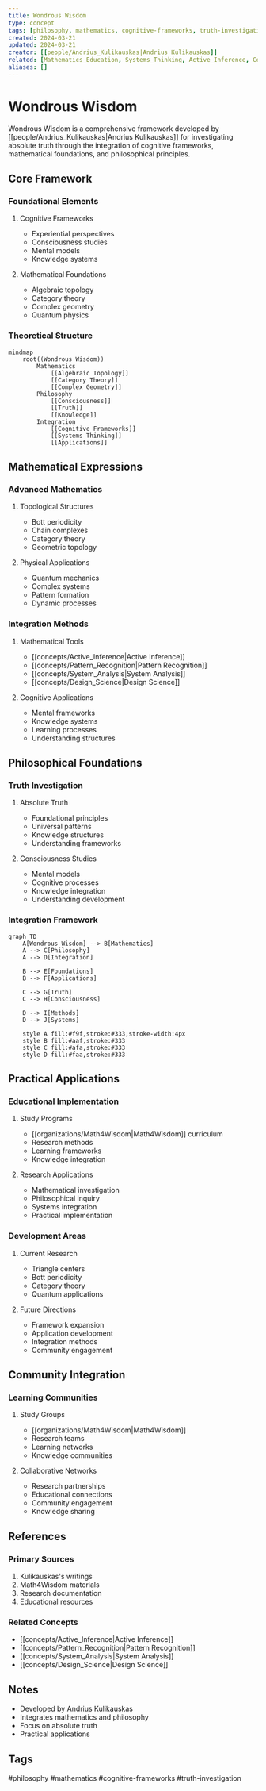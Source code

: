 ```yaml
---
title: Wondrous Wisdom
type: concept
tags: [philosophy, mathematics, cognitive-frameworks, truth-investigation]
created: 2024-03-21
updated: 2024-03-21
creator: [[people/Andrius_Kulikauskas|Andrius Kulikauskas]]
related: [Mathematics_Education, Systems_Thinking, Active_Inference, Cognitive_Security]
aliases: []
---
```


# Wondrous Wisdom

Wondrous Wisdom is a comprehensive framework developed by [[people/Andrius_Kulikauskas|Andrius Kulikauskas]] for investigating absolute truth through the integration of cognitive frameworks, mathematical foundations, and philosophical principles.

## Core Framework

### Foundational Elements
1. Cognitive Frameworks
   - Experiential perspectives
   - Consciousness studies
   - Mental models
   - Knowledge systems

2. Mathematical Foundations
   - Algebraic topology
   - Category theory
   - Complex geometry
   - Quantum physics

### Theoretical Structure
```mermaid
mindmap
    root((Wondrous Wisdom))
        Mathematics
            [[Algebraic Topology]]
            [[Category Theory]]
            [[Complex Geometry]]
        Philosophy
            [[Consciousness]]
            [[Truth]]
            [[Knowledge]]
        Integration
            [[Cognitive Frameworks]]
            [[Systems Thinking]]
            [[Applications]]
```

## Mathematical Expressions

### Advanced Mathematics
1. Topological Structures
   - Bott periodicity
   - Chain complexes
   - Category theory
   - Geometric topology

2. Physical Applications
   - Quantum mechanics
   - Complex systems
   - Pattern formation
   - Dynamic processes

### Integration Methods
1. Mathematical Tools
   - [[concepts/Active_Inference|Active Inference]]
   - [[concepts/Pattern_Recognition|Pattern Recognition]]
   - [[concepts/System_Analysis|System Analysis]]
   - [[concepts/Design_Science|Design Science]]

2. Cognitive Applications
   - Mental frameworks
   - Knowledge systems
   - Learning processes
   - Understanding structures

## Philosophical Foundations

### Truth Investigation
1. Absolute Truth
   - Foundational principles
   - Universal patterns
   - Knowledge structures
   - Understanding frameworks

2. Consciousness Studies
   - Mental models
   - Cognitive processes
   - Knowledge integration
   - Understanding development

### Integration Framework
```mermaid
graph TD
    A[Wondrous Wisdom] --> B[Mathematics]
    A --> C[Philosophy]
    A --> D[Integration]
    
    B --> E[Foundations]
    B --> F[Applications]
    
    C --> G[Truth]
    C --> H[Consciousness]
    
    D --> I[Methods]
    D --> J[Systems]
    
    style A fill:#f9f,stroke:#333,stroke-width:4px
    style B fill:#aaf,stroke:#333
    style C fill:#afa,stroke:#333
    style D fill:#faa,stroke:#333
```

## Practical Applications

### Educational Implementation
1. Study Programs
   - [[organizations/Math4Wisdom|Math4Wisdom]] curriculum
   - Research methods
   - Learning frameworks
   - Knowledge integration

2. Research Applications
   - Mathematical investigation
   - Philosophical inquiry
   - Systems integration
   - Practical implementation

### Development Areas
1. Current Research
   - Triangle centers
   - Bott periodicity
   - Category theory
   - Quantum applications

2. Future Directions
   - Framework expansion
   - Application development
   - Integration methods
   - Community engagement

## Community Integration

### Learning Communities
1. Study Groups
   - [[organizations/Math4Wisdom|Math4Wisdom]]
   - Research teams
   - Learning networks
   - Knowledge communities

2. Collaborative Networks
   - Research partnerships
   - Educational connections
   - Community engagement
   - Knowledge sharing

## References

### Primary Sources
1. Kulikauskas's writings
2. Math4Wisdom materials
3. Research documentation
4. Educational resources

### Related Concepts
- [[concepts/Active_Inference|Active Inference]]
- [[concepts/Pattern_Recognition|Pattern Recognition]]
- [[concepts/System_Analysis|System Analysis]]
- [[concepts/Design_Science|Design Science]]

## Notes
- Developed by Andrius Kulikauskas
- Integrates mathematics and philosophy
- Focus on absolute truth
- Practical applications

## Tags
#philosophy #mathematics #cognitive-frameworks #truth-investigation 